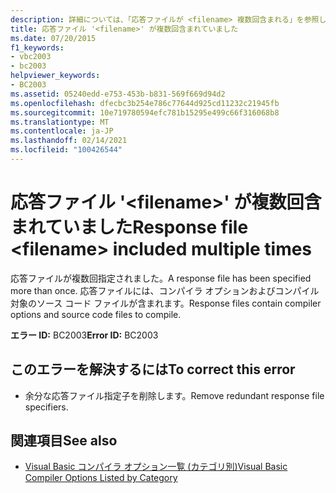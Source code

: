```yaml
---
description: 詳細については、「応答ファイルが <filename> 複数回含まれる」を参照してください。
title: 応答ファイル '<filename>' が複数回含まれていました
ms.date: 07/20/2015
f1_keywords:
- vbc2003
- bc2003
helpviewer_keywords:
- BC2003
ms.assetid: 05240edd-e753-453b-b831-569f669d94d2
ms.openlocfilehash: dfecbc3b254e786c77644d925cd11232c21945fb
ms.sourcegitcommit: 10e719780594efc781b15295e499c66f316068b8
ms.translationtype: MT
ms.contentlocale: ja-JP
ms.lasthandoff: 02/14/2021
ms.locfileid: "100426544"
---
```

# <a name="response-file-filename-included-multiple-times"></a><span data-ttu-id="e96b0-103">応答ファイル '\<filename>' が複数回含まれていました</span><span class="sxs-lookup"><span data-stu-id="e96b0-103">Response file \<filename> included multiple times</span></span>

<span data-ttu-id="e96b0-104">応答ファイルが複数回指定されました。</span><span class="sxs-lookup"><span data-stu-id="e96b0-104">A response file has been specified more than once.</span></span> <span data-ttu-id="e96b0-105">応答ファイルには、コンパイラ オプションおよびコンパイル対象のソース コード ファイルが含まれます。</span><span class="sxs-lookup"><span data-stu-id="e96b0-105">Response files contain compiler options and source code files to compile.</span></span>  
  
 <span data-ttu-id="e96b0-106">**エラー ID:** BC2003</span><span class="sxs-lookup"><span data-stu-id="e96b0-106">**Error ID:** BC2003</span></span>  
  
## <a name="to-correct-this-error"></a><span data-ttu-id="e96b0-107">このエラーを解決するには</span><span class="sxs-lookup"><span data-stu-id="e96b0-107">To correct this error</span></span>  
  
- <span data-ttu-id="e96b0-108">余分な応答ファイル指定子を削除します。</span><span class="sxs-lookup"><span data-stu-id="e96b0-108">Remove redundant response file specifiers.</span></span>  
  
## <a name="see-also"></a><span data-ttu-id="e96b0-109">関連項目</span><span class="sxs-lookup"><span data-stu-id="e96b0-109">See also</span></span>

- [<span data-ttu-id="e96b0-110">Visual Basic コンパイラ オプション一覧 (カテゴリ別)</span><span class="sxs-lookup"><span data-stu-id="e96b0-110">Visual Basic Compiler Options Listed by Category</span></span>](../reference/command-line-compiler/compiler-options-listed-by-category.md)
